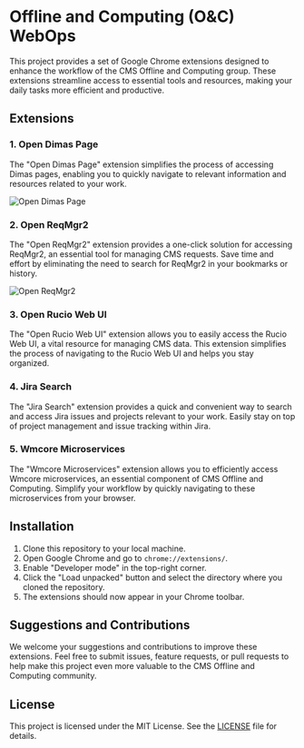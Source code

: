 # Offline and Computing (O&C) WebOps

This project provides a set of Google Chrome extensions designed to enhance the workflow of the CMS Offline and Computing group. These extensions streamline access to essential tools and resources, making your daily tasks more efficient and productive.

## Extensions

### 1. Open Dimas Page

The "Open Dimas Page" extension simplifies the process of accessing Dimas pages, enabling you to quickly navigate to relevant information and resources related to your work.

![Open Dimas Page](./dimas-page/dimas-page.gif)

### 2. Open ReqMgr2

The "Open ReqMgr2" extension provides a one-click solution for accessing ReqMgr2, an essential tool for managing CMS requests. Save time and effort by eliminating the need to search for ReqMgr2 in your bookmarks or history.

![Open ReqMgr2](./ReqMgr2/eqmgr2-page.png)

### 3. Open Rucio Web UI

The "Open Rucio Web UI" extension allows you to easily access the Rucio Web UI, a vital resource for managing CMS data. This extension simplifies the process of navigating to the Rucio Web UI and helps you stay organized.

<!-- ![Open Rucio Web UI](images/open-rucio-web-ui.png) -->

### 4. Jira Search

The "Jira Search" extension provides a quick and convenient way to search and access Jira issues and projects relevant to your work. Easily stay on top of project management and issue tracking within Jira.

<!-- ![Jira Search](images/jira-search.png) -->

### 5. Wmcore Microservices

The "Wmcore Microservices" extension allows you to efficiently access Wmcore microservices, an essential component of CMS Offline and Computing. Simplify your workflow by quickly navigating to these microservices from your browser.

<!-- ![Wmcore Microservices](images/wmcore-microservices.png) -->

## Installation

1. Clone this repository to your local machine.
2. Open Google Chrome and go to `chrome://extensions/`.
3. Enable "Developer mode" in the top-right corner.
4. Click the "Load unpacked" button and select the directory where you cloned the repository.
5. The extensions should now appear in your Chrome toolbar.

## Suggestions and Contributions

We welcome your suggestions and contributions to improve these extensions. Feel free to submit issues, feature requests, or pull requests to help make this project even more valuable to the CMS Offline and Computing community.

## License

This project is licensed under the MIT License. See the [LICENSE](LICENSE) file for details.
